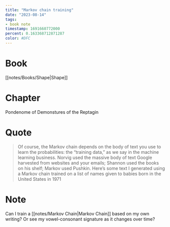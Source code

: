 ```yaml
---
title: "Markov chain training"
date: "2023-08-14"
tags:
- book note
timestamp: 1691660772000
percent: 0.163368712871287
color: #DFC
---
```

# Book

[[notes/Books/Shape|Shape]]

# Chapter

Pondenome of Demonstures of the Reptagin

# Quote

>Of course, the Markov chain depends on the body of text you use to learn the probabilities: the “training data,” as we say in the machine learning business. Norvig used the massive body of text Google harvested from websites and your emails; Shannon used the books on his shelf; Markov used Pushkin. Here’s some text I generated using a Markov chain trained on a list of names given to babies born in the United States in 1971

# Note

Can I train a [[notes/Markov Chain|Markov Chain]] based on my own writing? Or see my vowel-consonant signature as it changes over time?